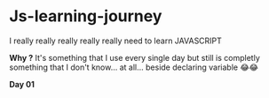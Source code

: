 # Js-learning-journey
I really really really really really need to learn JAVASCRIPT 

**Why ?**
It's something that I use every single day but still is completly something that I don't know... at all... beside declaring variable 😂😂

**Day 01**
